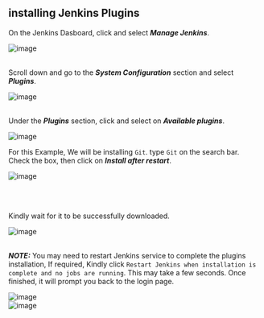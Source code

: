 ## installing Jenkins Plugins

On the Jenkins Dasboard, click and select ***Manage Jenkins***.

![image](https://github.com/user-attachments/assets/62e2bf00-6cac-40bc-a293-1857e272b3fd)
<br>
<br>

Scroll down and go to the ***System Configuration*** section and select ***Plugins***.

![image](https://github.com/user-attachments/assets/6dd7f079-6d5c-48f3-b021-da27864a5c92)
<br>
<br>

Under the ***Plugins*** section, click and select on ***Available plugins***.

![image](https://github.com/user-attachments/assets/d8a7624c-76f0-4839-a2ce-7b0b325cad6a)
<br>

For this Example, We will be installing ```Git```. type ```Git``` on the search bar. Check  the box, then click on ***Install after restart***.

![image](https://github.com/user-attachments/assets/308aba59-cedf-4010-85d1-4aa48beb579f)

<br>
<br>

Kindly wait for it to be successfully downloaded.

![image](https://github.com/user-attachments/assets/97a2f054-1fab-486f-b63f-6a8e3149fe5c)
<br>
<br>

***NOTE:*** You may need to restart Jenkins service to complete the plugins installation, If required, Kindly click ```Restart Jenkins when installation is complete and no jobs are running```. This may take a few seconds. Once finished, it will prompt you back to the login page.

![image](https://github.com/user-attachments/assets/75aebcdd-e60f-4f57-98ae-9730f4c3f022)
<br>
![image](https://github.com/user-attachments/assets/5db0e7ae-3dca-4cb7-b080-b9864bd017a6)
<br>



